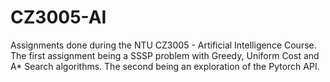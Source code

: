# CZ3005-AI
Assignments done during the NTU CZ3005 - Artificial Intelligence Course. The first assignment being a SSSP problem with Greedy, Uniform Cost and A* Search algorithms. The second being an exploration of the Pytorch API. 
